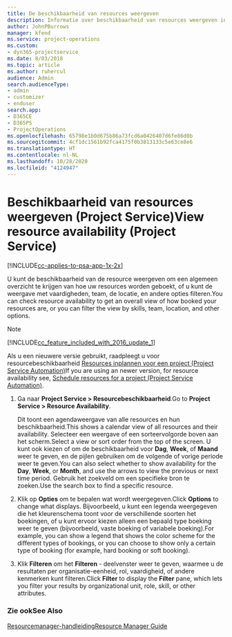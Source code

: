 ```yaml
---
title: De beschikbaarheid van resources weergeven
description: Informatie over beschikbaarheid van resources weergeven in Project Service
author: JohnPBurrows
manager: kfend
ms.service: project-operations
ms.custom:
- dyn365-projectservice
ms.date: 8/03/2018
ms.topic: article
ms.author: ruhercul
audience: Admin
search.audienceType:
- admin
- customizer
- enduser
search.app:
- D365CE
- D365PS
- ProjectOperations
ms.openlocfilehash: 65798e1b0d675b86a73fcd6a0426407d6fe86d0b
ms.sourcegitcommit: 4cf1dc1561b92fca4175f0b3813133c5e63ce8e6
ms.translationtype: HT
ms.contentlocale: nl-NL
ms.lasthandoff: 10/28/2020
ms.locfileid: "4124947"
---
```

# <a name="view-resource-availability-project-service"></a><span data-ttu-id="e1125-103">Beschikbaarheid van resources weergeven (Project Service)</span><span class="sxs-lookup"><span data-stu-id="e1125-103">View resource availability (Project Service)</span></span>

[!INCLUDE[cc-applies-to-psa-app-1x-2x](../includes/cc-applies-to-psa-app-1x-2x.md)]

<span data-ttu-id="e1125-104">U kunt de beschikbaarheid van de resource weergeven om een algemeen overzicht te krijgen van hoe uw resources worden geboekt, of u kunt de weergave met vaardigheden, team, de locatie, en andere opties filteren.</span><span class="sxs-lookup"><span data-stu-id="e1125-104">You can check resource availability to get an overall view of how booked your resources are, or you can filter the view by skills, team, location, and other options.</span></span>  
  
> [!NOTE]
> [!INCLUDE[cc_feature_included_with_2016_update_1](../includes/cc-feature-included-with-2016-update-1.md)]  
> 
>  <span data-ttu-id="e1125-105">Als u een nieuwere versie gebruikt, raadpleegt u voor resourcebeschikbaarheid [Resources inplannen voor een project (Project Service Automation)](../psa/schedule-resources-project.md)</span><span class="sxs-lookup"><span data-stu-id="e1125-105">If you are using an newer version, for resource availability see, [Schedule resources for a project (Project Service Automation)](../psa/schedule-resources-project.md).</span></span>  

1. <span data-ttu-id="e1125-106">Ga naar **Project Service > Resourcebeschikbaarheid**.</span><span class="sxs-lookup"><span data-stu-id="e1125-106">Go to **Project Service > Resource Availability**.</span></span>  

    <span data-ttu-id="e1125-107">Dit toont een agendaweergave van alle resources en hun beschikbaarheid.</span><span class="sxs-lookup"><span data-stu-id="e1125-107">This shows a calendar view of all resources and their availability.</span></span> <span data-ttu-id="e1125-108">Selecteer een weergave of een sorteervolgorde boven aan het scherm.</span><span class="sxs-lookup"><span data-stu-id="e1125-108">Select a view or sort order from the top of the screen.</span></span> <span data-ttu-id="e1125-109">U kunt ook kiezen of om de beschikbaarheid voor **Dag**, **Week**, of **Maand** weer te geven, en de pijlen gebruiken om de volgende of vorige periode weer te geven.</span><span class="sxs-lookup"><span data-stu-id="e1125-109">You can also select whether to show availability for the **Day**, **Week**, or **Month**, and use the arrows to view the previous or next time period.</span></span> <span data-ttu-id="e1125-110">Gebruik het zoekveld om een specifieke bron te zoeken.</span><span class="sxs-lookup"><span data-stu-id="e1125-110">Use the search box to find a specific resource.</span></span>  

2. <span data-ttu-id="e1125-111">Klik op **Opties** om te bepalen wat wordt weergegeven.</span><span class="sxs-lookup"><span data-stu-id="e1125-111">Click **Options** to change what displays.</span></span> <span data-ttu-id="e1125-112">Bijvoorbeeld, u kunt een legenda weergegeven die het kleurenschema toont voor de verschillende soorten het boekingen, of u kunt ervoor kiezen alleen een bepaald type boeking weer te geven (bijvoorbeeld, vaste boeking of variabele boeking).</span><span class="sxs-lookup"><span data-stu-id="e1125-112">For example, you can show a legend that shows the color scheme for the different types of bookings, or you can choose to show only a certain type of booking (for example, hard booking or soft booking).</span></span>  

3. <span data-ttu-id="e1125-113">Klik **Filteren** om het **Filteren** - deelvenster weer te geven, waarmee u de resultaten per organisatie-eenheid, rol, vaardigheid, of andere kenmerken kunt filteren.</span><span class="sxs-lookup"><span data-stu-id="e1125-113">Click **Filter** to display the **Filter** pane, which lets you filter your results by organizational unit, role, skill, or other attributes.</span></span>  

### <a name="see-also"></a><span data-ttu-id="e1125-114">Zie ook</span><span class="sxs-lookup"><span data-stu-id="e1125-114">See Also</span></span>  
 [<span data-ttu-id="e1125-115">Resourcemanager-handleiding</span><span class="sxs-lookup"><span data-stu-id="e1125-115">Resource Manager Guide</span></span>](../psa/resource-manager-guide.md)

